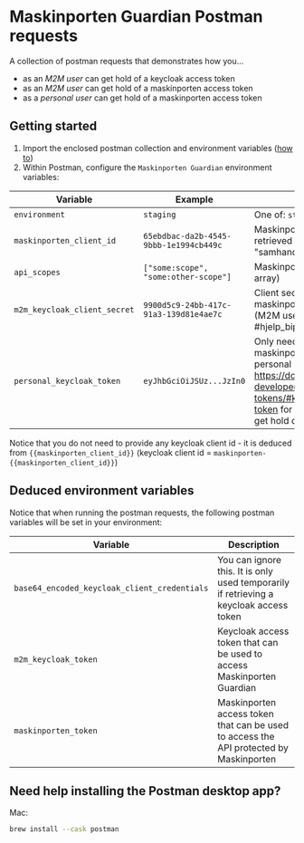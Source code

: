 # Maskinporten Guardian Postman requests

A collection of postman requests that demonstrates how you...
* as an _M2M user_ can get hold of a keycloak access token
* as an _M2M user_ can get hold of a maskinporten access token
* as a _personal user_ can get hold of a maskinporten access token


## Getting started

1. Import the enclosed postman collection and environment variables ([how to](https://learning.postman.com/docs/getting-started/importing-and-exporting-data/))
2. Within Postman, configure the `Maskinporten Guardian` environment variables:

Variable                         | Example                                | Description
-------------------------------- | -------------------------------------- | --------------------------------------------
`environment`                    | `staging`                              | One of: `staging`, `prod`
`maskinporten_client_id`         | `65ebdbac-da2b-4545-9bbb-1e1994cb449c` | Maskinporten client ID as retrieved from "samhandlingsportalen"
`api_scopes`                     | `["some:scope", "some:other-scope"]`   | Maskinporten data scopes (json array)
`m2m_keycloak_client_secret` | `9900d5c9-24bb-417c-91a3-139d81e4ae7c` | Client secret for the maskinporten keycloak client (M2M user). Get this from #hjelp_bip.
`personal_keycloak_token`        | `eyJhbGciOiJSUz...JzIn0`               | Only needed if accessing maskinporten guardian as a personal user. See https://docs.dapla.ssb.no/dapla-developer/auth-tokens/#keycloak-personal-token for instructions on how to get hold of your token

Notice that you do not need to provide any keycloak client id - it is deduced from `{{maskinporten_client_id}}` (keycloak client id = `maskinporten-{{maskinporten_client_id}}`)


## Deduced environment variables

Notice that when running the postman requests, the following postman variables will be set in your environment: 

Variable                                     |  Description
-------------------------------------------- | -------------------------------------------------------------------------
`base64_encoded_keycloak_client_credentials` | You can ignore this. It is only used temporarily if retrieving a keycloak access token
`m2m_keycloak_token`                         | Keycloak access token that can be used to access Maskinporten Guardian
`maskinporten_token`                         | Maskinporten access token that can be used to access the API protected by Maskinporten


## Need help installing the Postman desktop app?

Mac:
```sh
brew install --cask postman
```
